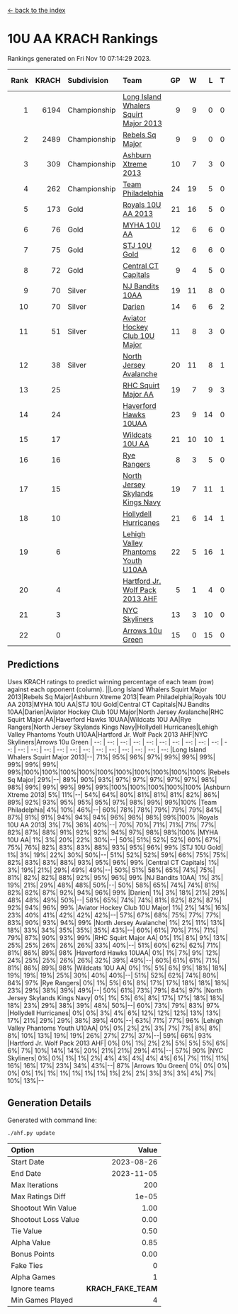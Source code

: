 [<- back to the index](readme.md)
# 10U AA KRACH Rankings
Rankings generated on Fri Nov 10 07:14:29 2023.

Rank|KRACH|Subdivision|Team|GP|W|L|T|OTW|OTL|SoS|Exp Wins|Win Diff
---:|---:|:---|:---|---:|---:|---:|---:|---:|---:|---:|---:|---:
1|6194|Championship|[Long Island Whalers Squirt Major 2013](https://gamesheetstats.com/seasons/3659/teams/140229/schedule)|9|9|0|0|0|0|100|9.8|-0.0
2|2489|Championship|[Rebels Sq Major](https://gamesheetstats.com/seasons/3659/teams/140243/schedule)|9|9|0|0|0|0|40|9.8|-0.0
3|309|Championship|[Ashburn Xtreme 2013](https://gamesheetstats.com/seasons/3659/teams/140230/schedule)|10|7|3|0|0|0|661|7.9|0.0
4|262|Championship|[Team Philadelphia](https://gamesheetstats.com/seasons/3659/teams/140238/schedule)|24|19|5|0|0|1|314|19.9|0.0
5|173|Gold|[Royals 10U AA 2013](https://gamesheetstats.com/seasons/3659/teams/140237/schedule)|21|16|5|0|1|1|345|16.9|0.0
6|76|Gold|[MYHA 10U AA](https://gamesheetstats.com/seasons/3659/teams/140235/schedule)|12|6|6|0|0|0|733|6.9|0.0
7|75|Gold|[STJ 10U Gold](https://gamesheetstats.com/seasons/3659/teams/140234/schedule)|12|6|6|0|2|1|122|6.9|0.0
8|72|Gold|[Central CT Capitals](https://gamesheetstats.com/seasons/3659/teams/140231/schedule)|9|4|5|0|0|0|944|4.9|0.0
9|70|Silver|[NJ Bandits 10AA](https://gamesheetstats.com/seasons/3659/teams/140232/schedule)|19|11|8|0|0|1|380|11.9|0.0
10|70|Silver|[Darien](https://gamesheetstats.com/seasons/3659/teams/140245/schedule)|14|6|6|2|0|0|543|7.9|0.0
11|51|Silver|[Aviator Hockey Club 10U Major](https://gamesheetstats.com/seasons/3659/teams/140244/schedule)|11|8|3|0|0|0|24|8.9|0.0
12|38|Silver|[North Jersey Avalanche](https://gamesheetstats.com/seasons/3659/teams/140249/schedule)|20|11|8|1|2|0|54|12.4|0.0
13|25||[RHC Squirt Major AA](https://gamesheetstats.com/seasons/3659/teams/140241/schedule)|19|7|9|3|1|0|370|9.4|0.0
14|24||[Haverford Hawks 10UAA](https://gamesheetstats.com/seasons/3659/teams/140236/schedule)|23|9|14|0|0|0|190|9.9|0.0
15|17||[Wildcats 10U AA](https://gamesheetstats.com/seasons/3659/teams/140250/schedule)|21|10|10|1|1|0|41|11.4|0.0
16|16||[Rye Rangers](https://gamesheetstats.com/seasons/3659/teams/140242/schedule)|8|3|5|0|0|1|66|3.9|0.0
17|15||[North Jersey Skylands Kings Navy](https://gamesheetstats.com/seasons/3659/teams/140247/schedule)|19|7|11|1|0|2|44|8.4|0.0
18|10||[Hollydell Hurricanes](https://gamesheetstats.com/seasons/3659/teams/140240/schedule)|21|6|14|1|0|0|454|7.4|0.0
19|6||[Lehigh Valley Phantoms Youth U10AA](https://gamesheetstats.com/seasons/3659/teams/140239/schedule)|22|5|16|1|0|0|323|6.4|0.0
20|4||[Hartford Jr. Wolf Pack 2013 AHF](https://gamesheetstats.com/seasons/3659/teams/140246/schedule)|5|1|4|0|0|0|436|1.9|0.0
21|3||[NYC Skyliners](https://gamesheetstats.com/seasons/3659/teams/140252/schedule)|13|3|10|0|0|0|30|3.9|0.0
22|0||[Arrows 10u Green](https://gamesheetstats.com/seasons/3659/teams/140251/schedule)|15|0|15|0|0|0|180|0.9|0.0

## Predictions
Uses KRACH ratings to predict winning percentage of each team (row) against each opponent (column).
||Long Island Whalers Squirt Major 2013|Rebels Sq Major|Ashburn Xtreme 2013|Team Philadelphia|Royals 10U AA 2013|MYHA 10U AA|STJ 10U Gold|Central CT Capitals|NJ Bandits 10AA|Darien|Aviator Hockey Club 10U Major|North Jersey Avalanche|RHC Squirt Major AA|Haverford Hawks 10UAA|Wildcats 10U AA|Rye Rangers|North Jersey Skylands Kings Navy|Hollydell Hurricanes|Lehigh Valley Phantoms Youth U10AA|Hartford Jr. Wolf Pack 2013 AHF|NYC Skyliners|Arrows 10u Green
| --: | --: | --: | --: | --: | --: | --: | --: | --: | --: | --: | --: | --: | --: | --: | --: | --: | --: | --: | --: | --: | --: | --: 
|Long Island Whalers Squirt Major 2013|--| 71%| 95%| 96%| 97%| 99%| 99%| 99%| 99%| 99%| 99%| 99%|100%|100%|100%|100%|100%|100%|100%|100%|100%|100%
|Rebels Sq Major| 29%|--| 89%| 90%| 93%| 97%| 97%| 97%| 97%| 97%| 98%| 98%| 99%| 99%| 99%| 99%| 99%|100%|100%|100%|100%|100%
|Ashburn Xtreme 2013|  5%| 11%|--| 54%| 64%| 80%| 81%| 81%| 81%| 82%| 86%| 89%| 92%| 93%| 95%| 95%| 95%| 97%| 98%| 99%| 99%|100%
|Team Philadelphia|  4%| 10%| 46%|--| 60%| 78%| 78%| 79%| 79%| 79%| 84%| 87%| 91%| 91%| 94%| 94%| 94%| 96%| 98%| 98%| 99%|100%
|Royals 10U AA 2013|  3%|  7%| 36%| 40%|--| 70%| 70%| 71%| 71%| 71%| 77%| 82%| 87%| 88%| 91%| 92%| 92%| 94%| 97%| 98%| 98%|100%
|MYHA 10U AA|  1%|  3%| 20%| 22%| 30%|--| 50%| 51%| 52%| 52%| 60%| 67%| 75%| 76%| 82%| 83%| 83%| 88%| 93%| 95%| 96%| 99%
|STJ 10U Gold|  1%|  3%| 19%| 22%| 30%| 50%|--| 51%| 52%| 52%| 59%| 66%| 75%| 75%| 82%| 83%| 83%| 88%| 93%| 95%| 96%| 99%
|Central CT Capitals|  1%|  3%| 19%| 21%| 29%| 49%| 49%|--| 50%| 51%| 58%| 65%| 74%| 75%| 81%| 82%| 82%| 88%| 92%| 95%| 96%| 99%
|NJ Bandits 10AA|  1%|  3%| 19%| 21%| 29%| 48%| 48%| 50%|--| 50%| 58%| 65%| 74%| 74%| 81%| 82%| 82%| 87%| 92%| 94%| 96%| 99%
|Darien|  1%|  3%| 18%| 21%| 29%| 48%| 48%| 49%| 50%|--| 58%| 65%| 74%| 74%| 81%| 82%| 82%| 87%| 92%| 94%| 96%| 99%
|Aviator Hockey Club 10U Major|  1%|  2%| 14%| 16%| 23%| 40%| 41%| 42%| 42%| 42%|--| 57%| 67%| 68%| 75%| 77%| 77%| 83%| 90%| 93%| 94%| 99%
|North Jersey Avalanche|  1%|  2%| 11%| 13%| 18%| 33%| 34%| 35%| 35%| 35%| 43%|--| 60%| 61%| 70%| 71%| 71%| 79%| 87%| 90%| 93%| 99%
|RHC Squirt Major AA|  0%|  1%|  8%|  9%| 13%| 25%| 25%| 26%| 26%| 26%| 33%| 40%|--| 51%| 60%| 62%| 62%| 71%| 81%| 86%| 89%| 98%
|Haverford Hawks 10UAA|  0%|  1%|  7%|  9%| 12%| 24%| 25%| 25%| 26%| 26%| 32%| 39%| 49%|--| 60%| 61%| 61%| 71%| 81%| 86%| 89%| 98%
|Wildcats 10U AA|  0%|  1%|  5%|  6%|  9%| 18%| 18%| 19%| 19%| 19%| 25%| 30%| 40%| 40%|--| 51%| 52%| 62%| 74%| 80%| 84%| 97%
|Rye Rangers|  0%|  1%|  5%|  6%|  8%| 17%| 17%| 18%| 18%| 18%| 23%| 29%| 38%| 39%| 49%|--| 50%| 61%| 73%| 79%| 84%| 97%
|North Jersey Skylands Kings Navy|  0%|  1%|  5%|  6%|  8%| 17%| 17%| 18%| 18%| 18%| 23%| 29%| 38%| 39%| 48%| 50%|--| 60%| 73%| 79%| 83%| 97%
|Hollydell Hurricanes|  0%|  0%|  3%|  4%|  6%| 12%| 12%| 12%| 13%| 13%| 17%| 21%| 29%| 29%| 38%| 39%| 40%|--| 63%| 71%| 77%| 96%
|Lehigh Valley Phantoms Youth U10AA|  0%|  0%|  2%|  2%|  3%|  7%|  7%|  8%|  8%|  8%| 10%| 13%| 19%| 19%| 26%| 27%| 27%| 37%|--| 59%| 66%| 93%
|Hartford Jr. Wolf Pack 2013 AHF|  0%|  0%|  1%|  2%|  2%|  5%|  5%|  5%|  6%|  6%|  7%| 10%| 14%| 14%| 20%| 21%| 21%| 29%| 41%|--| 57%| 90%
|NYC Skyliners|  0%|  0%|  1%|  1%|  2%|  4%|  4%|  4%|  4%|  4%|  6%|  7%| 11%| 11%| 16%| 16%| 17%| 23%| 34%| 43%|--| 87%
|Arrows 10u Green|  0%|  0%|  0%|  0%|  0%|  1%|  1%|  1%|  1%|  1%|  1%|  1%|  2%|  2%|  3%|  3%|  3%|  4%|  7%| 10%| 13%|--

## Generation Details

Generated with command line:
```
./ahf.py update
```

| Option | Value |
| :----- | ----: |
| Start Date | 2023-08-26 |
| End Date | 2023-11-05 |
| Max Iterations | 200 |
| Max Ratings Diff | 1e-05 |
| Shootout Win Value | 1.00 |
| Shootout Loss Value | 0.00 |
| Tie Value | 0.50 |
| Alpha Value | 0.85 |
| Bonus Points | 0.00 |
| Fake Ties | 0 |
| Alpha Games | 1 |
| Ignore teams | __KRACH_FAKE_TEAM__ |
| Min Games Played | 4 |

